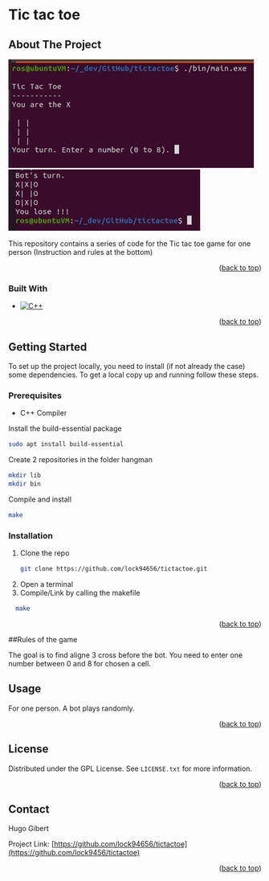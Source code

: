 # Tic tac toe
## About The Project

[![Project Screen Shot][project-screenshot]]()
[![Project Screen Shot][project-screenshot2]]()

This repository contains a series of code for the Tic tac toe game for one person (Instruction and rules at the bottom)

<p align="right">(<a href="#readme-top">back to top</a>)</p>

### Built With

* [![C++][cpp-shield]][cpp-url]

<p align="right">(<a href="#readme-top">back to top</a>)</p>

<!-- GETTING STARTED -->
## Getting Started

To set up the project locally, you need to install (if not already the case) some dependencies. To get a local copy up and running follow these steps.

### Prerequisites

* C++ Compiler

Install the build-essential package
  ```sh
  sudo apt install build-essential 
  ```

Create 2 repositories in the folder hangman
  ```sh
  mkdir lib
  mkdir bin
  ```

 Compile and install
  ```sh
 make
 ```

### Installation

1. Clone the repo
   ```sh
   git clone https://github.com/lock94656/tictactoe.git
   ```
2. Open a terminal
3. Compile/Link by calling the makefile
 ```sh
   make
   ```

<p align="right">(<a href="#readme-top">back to top</a>)</p>


<!-- USAGE EXAMPLES -->
##Rules of the game

The goal is to find aligne 3 cross before the bot. You need to enter one number between 0 and 8 for chosen a cell. 
## Usage

For one person. A bot plays randomly. 
<p align="right">(<a href="#readme-top">back to top</a>)</p>


<!-- LICENSE -->
## License

Distributed under the GPL License. See `LICENSE.txt` for more information.

<p align="right">(<a href="#readme-top">back to top</a>)</p>


<!-- CONTACT -->
## Contact

Hugo Gibert

Project Link: [https://github.com/lock94656/tictactoe](https://github.com/lock9456/tictactoe)

<p align="right">(<a href="#readme-top">back to top</a>)</p>


<!-- MARKDOWN LINKS & IMAGES -->
<!-- https://www.markdownguide.org/basic-syntax/#reference-style-links -->

[cpp-shield]: https://img.shields.io/badge/-C++-blue?logo=cplusplus
[cpp-url]: https://isocpp.org/

[project-screenshot]: images/Screenshot.png
[project-screenshot2]: images/Screenshot2.png

[contributors-url]: https://github.com/lock94656/hangman/graphs/contributors
[forks-url]: https://github.com/lock94656/hangman/network/members
[stars-shield]: https://img.shields.io/github/stars/lock94656/hangman.svg?style=for-the-badge
[stars-url]: https://github.com/lock94656/hangman/stargazers
[issues-shield]: https://img.shields.io/github/issues/lock94656/hangman.svg?style=for-the-badge
[issues-url]: https://github.com/lock94656/hangman/issues
[license-shield]: https://img.shields.io/github/license/lock94656/hangman.svg?style=for-the-badge
[license-url]: https://github.com/lock94656/hangman/blob/master/LICENSE.txt